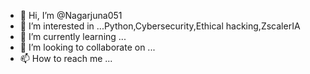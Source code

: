 - 👋 Hi, I’m @Nagarjuna051
- 👀 I’m interested in ...Python,Cybersecurity,Ethical hacking,ZscalerIA
- 🌱 I’m currently learning ...
- 💞️ I’m looking to collaborate on ...
- 📫 How to reach me ...

<!---
Nagarjuna051/Nagarjuna051 is a ✨ special ✨ repository because its `README.md` (this file) appears on your GitHub profile.
You can click the Preview link to take a look at your changes.
--->
